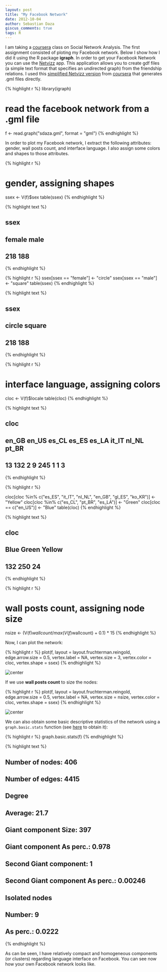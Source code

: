 ```yaml
---
layout: post
title: "My Facebook Network"
date: 2012-10-04
author: Sebastian Daza
giscus_comments: true
tags: R
---
```



I am taking a [coursera](https://www.coursera.org) class on Social Network Analysis. The first assignment consisted of ploting my Facebook network. Below I show how I did it using the R package __igraph__. In order to get your Facebook Network you can use the [Netvizz](https://apps.facebook.com/netvizz/) app. This application allows you to create gdf files (a simple text format that specifies an undirected graph) from the friendship relations. I used this [simplified Netvizz version](http://snacourse.com/getnet/) from [coursera](https://www.coursera.org)  that generates .gml files directly.







{% highlight r %}
library(igraph)

# read the facebook network from a .gml file
f <- read.graph("sdaza.gml", format = "gml")
{% endhighlight %}



In order to plot my Facebook network, I extract the following attributes: gender, wall posts count, and interface language. I also assign some colors and shapes to those attributes.


{% highlight r %}
# gender, assigning shapes
ssex <- V(f)$sex
table(ssex)
{% endhighlight %}



{% highlight text %}
## ssex
## female   male
##    218    188
{% endhighlight %}



{% highlight r %}
ssex[ssex == "female"] <- "circle"
ssex[ssex == "male"] <- "square"
table(ssex)
{% endhighlight %}



{% highlight text %}
## ssex
## circle square
##    218    188
{% endhighlight %}



{% highlight r %}

# interface language, assigning colors
cloc <- V(f)$locale
table(cloc)
{% endhighlight %}



{% highlight text %}
## cloc
## en_GB en_US es_CL es_ES es_LA it_IT nl_NL pt_BR
##    13   132     2     9   245     1     1     3
{% endhighlight %}



{% highlight r %}

cloc[cloc %in% c("es_ES", "it_IT", "nl_NL", "en_GB", "gl_ES", "ko_KR")] <-  "Yellow"
cloc[cloc %in% c("es_CL", "pt_BR", "es_LA")] <- "Green"
cloc[cloc == c("en_US")] <- "Blue"
table(cloc)
{% endhighlight %}



{% highlight text %}
## cloc
##   Blue  Green Yellow
##    132    250     24
{% endhighlight %}



{% highlight r %}

# wall posts count, assigning node size
nsize <- (V(f)$wallcount/max(V(f)$wallcount) + 0.1) * 15
{% endhighlight %}


Now, I can plot the network:


{% highlight r %}
plot(f, layout = layout.fruchterman.reingold, edge.arrow.size = 0.5,
    vertex.label = NA, vertex.size = 3, vertex.color = cloc,
    vertex.shape = ssex)
{% endhighlight %}

![center](/assets/img/2012-10-04-facebook-sna/fig1.png)


If we use __wall posts count__ to size the nodes:


{% highlight r %}
plot(f, layout = layout.fruchterman.reingold, edge.arrow.size = 0.5,
    vertex.label = NA, vertex.size = nsize, vertex.color = cloc,
    vertex.shape = ssex)
{% endhighlight %}

![center](/assets/img/2012-10-04-facebook-sna/fig2.png)


We can also obtain some basic descriptive statistics of the network using a `graph.basic.stats` function (see [here](http://www.isk.kth.se/~shahabm/WSAnalysis/networks/NetworkAnalysis.r) to obtain it):


{% highlight r %}
graph.basic.stats(f)
{% endhighlight %}



{% highlight text %}
## Number of nodes: 406
## Number of edges: 4415
##
## Degree
##   Average: 21.7
##
##
## Giant component  Size: 397
## Giant component  As perc.: 0.978
## Second Giant component: 1
## Second Giant component As perc.: 0.00246
##
## Isolated nodes
##   Number: 9
##   As perc.: 0.0222
{% endhighlight %}


As can be seen, I have relatively compact and homogeneous components (or clusters) regarding language interface on Facebook. You can see now how your own Facebook network looks like.